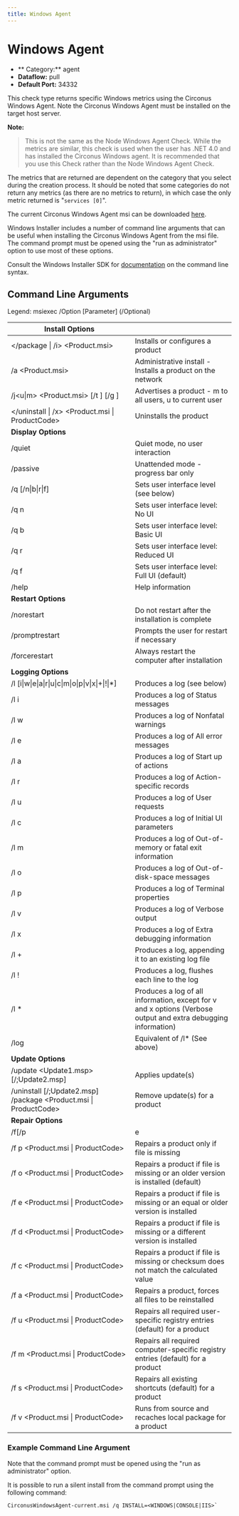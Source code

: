 ```yaml
---
title: Windows Agent
---
```


# Windows Agent

 * ** Category:** agent
 * **Dataflow:** pull
 * **Default Port:** 34332

This check type returns specific Windows metrics using the Circonus Windows Agent. Note the Circonus Windows Agent must be installed on the target host server.

**Note:**
> This is not the same as the Node Windows Agent Check. While the metrics are similar, this check is used when the user has .NET 4.0 and has installed the Circonus Windows agent. It is recommended that you use this Check rather than the Node Windows Agent Check.

The metrics that are returned are dependent on the category that you select during the creation process. It should be noted that some categories do not return any metrics (as there are no metrics to return), in which case the only metric returned is "`services [0]`".

The current Circonus Windows Agent msi can be downloaded [here](http://updates.circonus.net/windows/).

Windows Installer includes a number of command line arguments that can be useful when installing the Circonus Windows Agent from the msi file. The command prompt must be opened using the "run as administrator" option to use most of these options.

Consult the Windows Installer SDK for [documentation](https://msdn.microsoft.com/en-us/library/ms717358(v=vs.110).aspx) on the command line syntax.

## Command Line Arguments

Legend:
msiexec /Option <Required Parameter> [Parameter] (/Optional)

| Install Options | |
|---|---|
| </package \| /i> <Product.msi> |  Installs or configures a product |
| /a <Product.msi> | Administrative install - Installs a product on the network |
| /j<u\|m> <Product.msi> [/t <Transform List>] [/g <Language ID>] | Advertises a product - m to all users, u to current user |
| </uninstall \| /x> <Product.msi \| ProductCode> | Uninstalls the product |
| **Display Options** | |
| /quiet | Quiet mode, no user interaction |
| /passive | Unattended mode - progress bar only |
| /q [/n\|b\|r\|f] |  Sets user interface level (see below) |
| /q n | Sets user interface level: No UI |
| /q b | Sets user interface level: Basic UI |
| /q r | Sets user interface level: Reduced UI |
| /q f | Sets user interface level: Full UI (default) |
| /help |  Help information |
| **Restart Options** | |
| /norestart | Do not restart after the installation is complete |
| /promptrestart | Prompts the user for restart if necessary |
| /forcerestart | Always restart the computer after installation |
| **Logging Options** | |
| /l \[i\|w\|e\|a\|r\|u\|c\|m\|o\|p\|v\|x\|+\|!\|*\] <LogFile> | Produces a log (see below) |
| /l i <LogFile> | Produces a log of Status messages |
| /l w <LogFile> | Produces a log of Nonfatal warnings |
| /l e <LogFile> | Produces a log of All error messages |
| /l a <LogFile> | Produces a log of Start up of actions |
| /l r <LogFile> | Produces a log of Action-specific records |
| /l u <LogFile> | Produces a log of User requests |
| /l c <LogFile> | Produces a log of Initial UI parameters |
| /l m <LogFile> | Produces a log of Out-of-memory or fatal exit information |
| /l o <LogFile> | Produces a log of Out-of-disk-space messages |
| /l p <LogFile> | Produces a log of Terminal properties |
| /l v <LogFile> | Produces a log of Verbose output | 
| /l x <LogFile> | Produces a log of Extra debugging information |
| /l + <LogFile> | Produces a log, appending it to an existing log file |
| /l ! <LogFile> | Produces a log, flushes each line to the log |
| /l * <LogFile> | Produces a log of all information, except for v and x options (Verbose output and extra debugging information) |
| /log <LogFile> |  Equivalent of /l* <LogFile> (See above) |
| **Update Options** | |
| /update <Update1.msp> [/;Update2.msp] | Applies update(s) |
| /uninstall <PatchCodeGuid> [/;Update2.msp] /package <Product.msi \| ProductCode> | Remove update(s) for a product |
| **Repair Options** | |
| /f[/p|e|c|m|s|o|d|a|u|v] <Product.msi | ProductCode> | Repairs a product (See below) |
| /f p <Product.msi \| ProductCode> | Repairs a product only if file is missing |
| /f o <Product.msi \| ProductCode> | Repairs a product if file is missing or an older version is installed (default) |
| /f e <Product.msi \| ProductCode> | Repairs a product if file is missing or an equal or older version is installed |
| /f d <Product.msi \| ProductCode> | Repairs a product if file is missing or a different version is installed |
| /f c <Product.msi \| ProductCode> | Repairs a product if file is missing or checksum does not match the calculated value |
| /f a <Product.msi \| ProductCode> | Repairs a product, forces all files to be reinstalled |
| /f u <Product.msi \| ProductCode> | Repairs all required user-specific registry entries (default) for a product |
| /f m <Product.msi \| ProductCode> | Repairs all required computer-specific registry entries (default) for a product |
| /f s <Product.msi \| ProductCode> | Repairs all existing shortcuts (default) for a product |
| /f v <Product.msi \| ProductCode> | Runs from source and recaches local package for a product |

### Example Command Line Argument

Note that the command prompt must be opened using the "run as administrator" option.

It is possible to run a silent install from the command prompt using the following command:
```
CirconusWindowsAgent-current.msi /q INSTALL=<WINDOWS|CONSOLE|IIS>`
```
